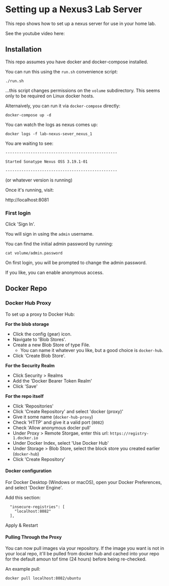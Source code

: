 # Setting up a Nexus3 Lab Server
This repo shows how to set up a nexus server for use in your home lab.

See the youtube video here:

## Installation
This repo assumes you have docker and docker-compose installed.

You can run this using the `run.sh` convenience script:

```
./run.sh
```

...this script changes permissions on the `volume` subdirectory.  This seems only to be required on Linux docker hosts.

Alternaively, you can run it via `docker-compose` directly:

```
docker-compose up -d
```

You can watch the logs as nexus comes up:

```
docker logs -f lab-nexus-sever_nexus_1
```

You are waiting to see:

```
-------------------------------------------------

Started Sonatype Nexus OSS 3.19.1-01

-------------------------------------------------
```

(or whatever version is running)

Once it's running, visit:

http://localhost:8081

### First login
Click 'Sign In'.

You will sign in using the `admin` username.

You can find the initial admin password by running:

```
cat volume/admin.password
```

On first login, you will be prompted to change the admin password.

If you like, you can enable anonymous access.

## Docker Repo
### Docker Hub Proxy
To set up a proxy to Docker Hub:

**For the blob storage**
- Click the config (gear) icon.
- Navigate to 'Blob Stores'.
- Create a new Blob Store of type File.  
    - You can name it whatever you like, but a good choice is `docker-hub`.
- Click 'Create Blob Store'.

**For the Security Realm**
- Click Security > Realms
- Add the 'Docker Bearer Token Realm'
- Click 'Save'

**For the repo itself**
- Click 'Repositories'
- Click 'Create Repository' and select 'docker (proxy)'
- Give it some name (`docker-hub-proxy`)
- Check 'HTTP' and give it a valid port (`8082`)
- Check 'Allow anonymous docler pull'
- Under Proxy > Remote Storgae, enter this url: `https://registry-1.docker.io`
- Under Docker Index, select 'Use Docker Hub'
- Under Storage > Blob Store, select the block store you created earlier (`docker-hub`)
- Click 'Create Repository'

#### Docker configuration
For Docker Desktop (Windows or macOS), open your Docker Preferences, and select 'Docker Engine'.

Add this section:
```
  "insecure-registries": [
    "localhost:8082"
  ],
```

Apply & Restart

#### Pulling Through the Proxy
You can now pull images via your repository.  If the image you want is not in your local repo, it'll be pulled from docker hub and cached into your repo for the default amoun tof time (24 hours) before being re-checked.

An example pull:

```
docker pull localhost:8082/ubuntu
```